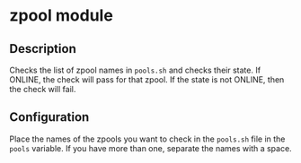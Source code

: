 # zpool module

## Description

Checks the list of zpool names in `pools.sh` and checks their state. If ONLINE, the check will pass for that zpool. If the state is not ONLINE, then the check will fail.

## Configuration

Place the names of the zpools you want to check in the `pools.sh` file in the `pools` variable. If you have more than one, separate the names with a space.
